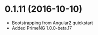 
<a name="0.1.0"></a>
# 0.1.11 (2016-10-10)
* Bootstrapping from Angular2 quickstart
* Added PrimeNG 1.0.0-beta.17
